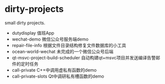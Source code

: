 # dirty-projects
small dirty projects.
- dutydisplay 值班App
- wechat-demo 微信公众号服务端demo
- repair-file-info 根据文件目录结构修复文件数据库的小工具
- ocean-world-wechat 未完成的一个微信公众号后端
- qt-msvc-project-build-scheduler 自动构建qt+msvc项目并发送编译告警邮件的定时任务
- call-private C++中调用虚私有函数的demo
- call-private-slots Qt中调研私有槽函数的demo
